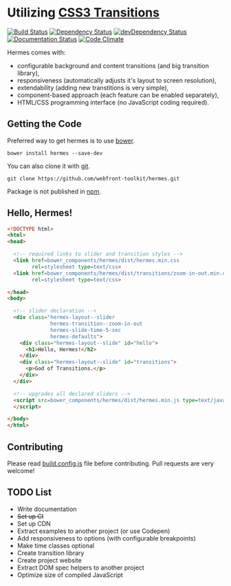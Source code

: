 # Utilizing [CSS3 Transitions](http://www.w3.org/TR/css3-transitions/)

[![Build Status](https://travis-ci.org/webfront-toolkit/hermes.svg?branch=master
)](https://travis-ci.org/webfront-toolkit/hermes)
[![Dependency Status](https://david-dm.org/webfront-toolkit/hermes.svg
)](https://david-dm.org/webfront-toolkit/hermes)
[![devDependency Status](https://david-dm.org/webfront-toolkit/hermes/dev-status.svg
)](https://david-dm.org/webfront-toolkit/hermes#info=devDependencies)
[![Documentation Status](http://inch-ci.org/github/webfront-toolkit/hermes.svg?branch=master
)](http://inch-ci.org/github/webfront-toolkit/hermes)
[![Code Climate](https://codeclimate.com/github/webfront-toolkit/hermes/badges/gpa.svg
)](https://codeclimate.com/github/webfront-toolkit/hermes)

Hermes comes with:

 * configurable background and content transitions (and big transition library),
 * responsiveness (automatically adjusts it's layout to screen resolution),
 * extendability (adding new transtitions is very simple),
 * component-based approach (each feature can be enabled separately),
 * HTML/CSS programming interface (no JavaScript coding required).

## Getting the Code

Preferred way to get hermes is to use [bower](http://bower.io/).
```
bower install hermes --save-dev
```

You can also clone it with [git](https://git-scm.com/).
```
git clone https://github.com/webfront-toolkit/hermes.git
```

Package is not published in [npm](https://www.npmjs.com/).

## Hello, Hermes!

```html
<!DOCTYPE html>
<html>
<head>

  <!-- required links to slider and transition styles -->
  <link href=bower_components/hermes/dist/hermes.min.css
        rel=stylesheet type=text/css>
  <link href=bower_components/hermes/dist/transitions/zoom-in-out.min.css
        rel=stylesheet type=text/css>

</head>
<body>

  <!-- slider declaration -->
  <div class="hermes-layout--slider
              hermes-transition--zoom-in-out
              hermes-slide-time-5-sec
              hermes-defaults">
    <div class="hermes-layout--slide" id="hello">
      <h1>Hello, Hermes!</h2>
    </div>
    <div class="hermes-layout--slide" id="transitions">
      <p>God of Transitions.</p>
    </div>
  </div>

  <!-- upgrades all declared sliders -->
  <script src=bower_components/hermes/dist/hermes.min.js type=text/javascript>
  </script>

</body>
</html>

```

## Contributing

Please read [build.config.js](build.config.js) file before contributing. Pull
requests are very welcome!

## TODO List

 * Write documentation
 * ~~Set up CI~~
 * Set up CDN
 * Extract examples to another project (or use Codepen)
 * Add responsiveness to options (with configurable breakpoints)
 * Make time classes optional
 * Create transition library
 * Create project website
 * Extract DOM spec helpers to another project
 * Optimize size of compiled JavaScript

